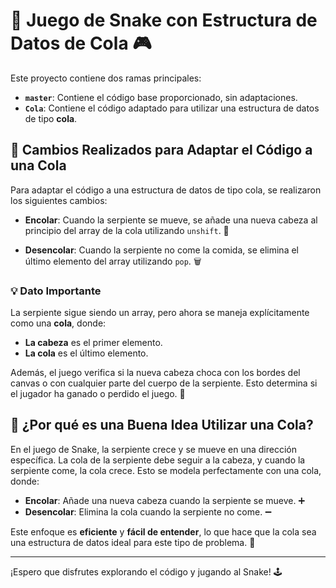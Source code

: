 # 🐍 Juego de Snake con Estructura de Datos de Cola 🎮

Este proyecto contiene dos ramas principales:

- **`master`**: Contiene el código base proporcionado, sin adaptaciones.
- **`Cola`**: Contiene el código adaptado para utilizar una estructura de datos de tipo **cola**.

## 🔧 Cambios Realizados para Adaptar el Código a una Cola

Para adaptar el código a una estructura de datos de tipo cola, se realizaron los siguientes cambios:

- **Encolar**: Cuando la serpiente se mueve, se añade una nueva cabeza al principio del array de la cola utilizando `unshift`. 🚀
  
- **Desencolar**: Cuando la serpiente no come la comida, se elimina el último elemento del array utilizando `pop`. 🗑️

### 💡 Dato Importante
La serpiente sigue siendo un array, pero ahora se maneja explícitamente como una **cola**, donde:
- **La cabeza** es el primer elemento.
- **La cola** es el último elemento.

Además, el juego verifica si la nueva cabeza choca con los bordes del canvas o con cualquier parte del cuerpo de la serpiente. Esto determina si el jugador ha ganado o perdido el juego. 🎯

## 🤔 ¿Por qué es una Buena Idea Utilizar una Cola?

En el juego de Snake, la serpiente crece y se mueve en una dirección específica. La cola de la serpiente debe seguir a la cabeza, y cuando la serpiente come, la cola crece. Esto se modela perfectamente con una cola, donde:

- **Encolar**: Añade una nueva cabeza cuando la serpiente se mueve. ➕
- **Desencolar**: Elimina la cola cuando la serpiente no come. ➖

Este enfoque es **eficiente** y **fácil de entender**, lo que hace que la cola sea una estructura de datos ideal para este tipo de problema. 🎯

---

¡Espero que disfrutes explorando el código y jugando al Snake! 🕹️
